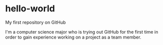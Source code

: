 # hello-world
My first repository on GitHub

I'm a computer science major who is trying out GitHub for the first time
in order to gain experience working on a project as a team member.

